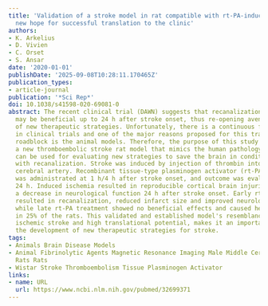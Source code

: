 ```yaml
---
title: 'Validation of a stroke model in rat compatible with rt-PA-induced thrombolysis:
  new hope for successful translation to the clinic'
authors:
- K. Arkelius
- D. Vivien
- C. Orset
- S. Ansar
date: '2020-01-01'
publishDate: '2025-09-08T10:28:11.170465Z'
publication_types:
- article-journal
publication: '*Sci Rep*'
doi: 10.1038/s41598-020-69081-0
abstract: The recent clinical trial (DAWN) suggests that recanalization treatment
  may be beneficial up to 24 h after stroke onset, thus re-opening avenues for development
  of new therapeutic strategies. Unfortunately, there is a continuous failure of drugs
  in clinical trials and one of the major reasons proposed for this translational
  roadblock is the animal models. Therefore, the purpose of this study was to validate
  a new thromboembolic stroke rat model that mimics the human pathology, and that
  can be used for evaluating new strategies to save the brain in conditions compatible
  with recanalization. Stroke was induced by injection of thrombin into the middle
  cerebral artery. Recombinant tissue-type plasminogen activator (rt-PA) or saline
  was administrated at 1 h/4 h after stroke onset, and outcome was evaluated after
  24 h. Induced ischemia resulted in reproducible cortical brain injuries causing
  a decrease in neurological function 24 h after stroke onset. Early rt-PA treatment
  resulted in recanalization, reduced infarct size and improved neurological functions,
  while late rt-PA treatment showed no beneficial effects and caused hemorrhagic transformation
  in 25% of the rats. This validated and established model's resemblance to human
  ischemic stroke and high translational potential, makes it an important tool in
  the development of new therapeutic strategies for stroke.
tags:
- Animals Brain Disease Models
- Animal Fibrinolytic Agents Magnetic Resonance Imaging Male Middle Cerebral Artery
  Rats Rats
- Wistar Stroke Thromboembolism Tissue Plasminogen Activator
links:
- name: URL
  url: https://www.ncbi.nlm.nih.gov/pubmed/32699371
---
```

